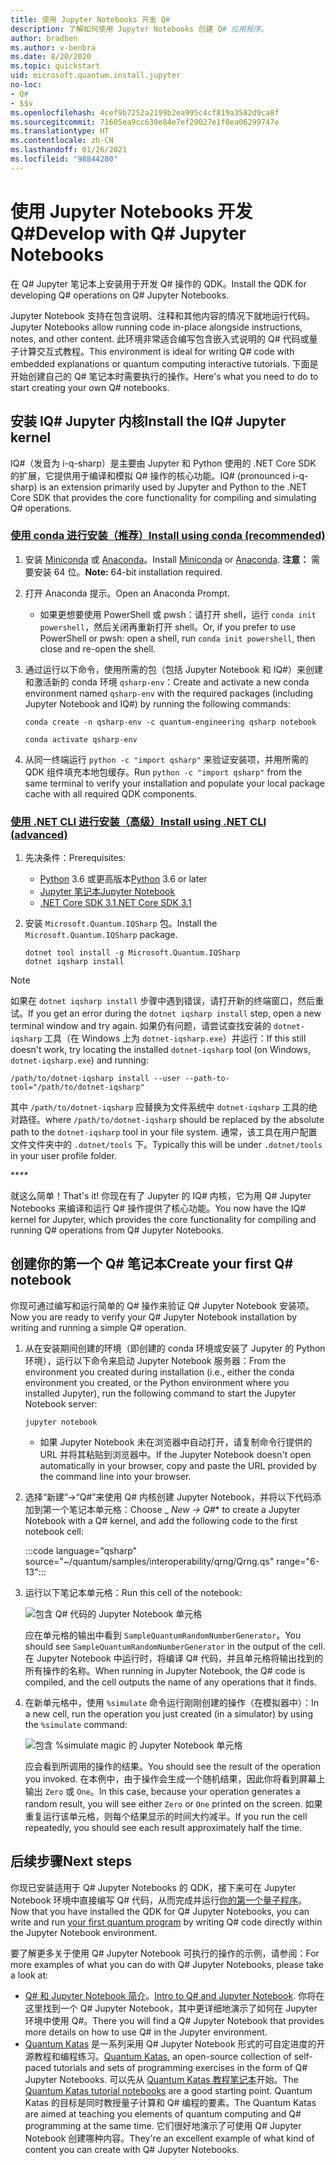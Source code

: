 ```yaml
---
title: 使用 Jupyter Notebooks 开发 Q#
description: 了解如何使用 Jupyter Notebooks 创建 Q# 应用程序。
author: bradben
ms.author: v-benbra
ms.date: 8/20/2020
ms.topic: quickstart
uid: microsoft.quantum.install.jupyter
no-loc:
- Q#
- $$v
ms.openlocfilehash: 4cef9b7252a2199b2ea995c4cf819a3582d9ca8f
ms.sourcegitcommit: 71605ea9cc630e84e7ef29027e1f0ea06299747e
ms.translationtype: HT
ms.contentlocale: zh-CN
ms.lasthandoff: 01/26/2021
ms.locfileid: "98844280"
---
```

# <a name="develop-with-q-jupyter-notebooks"></a><span data-ttu-id="bbe00-103">使用 Jupyter Notebooks 开发 Q#</span><span class="sxs-lookup"><span data-stu-id="bbe00-103">Develop with Q# Jupyter Notebooks</span></span>

<span data-ttu-id="bbe00-104">在 Q# Jupyter 笔记本上安装用于开发 Q# 操作的 QDK。</span><span class="sxs-lookup"><span data-stu-id="bbe00-104">Install the QDK for developing Q# operations on Q# Jupyter Notebooks.</span></span>

<span data-ttu-id="bbe00-105">Jupyter Notebook 支持在包含说明、注释和其他内容的情况下就地运行代码。</span><span class="sxs-lookup"><span data-stu-id="bbe00-105">Jupyter Notebooks allow running code in-place alongside instructions, notes, and other content.</span></span> <span data-ttu-id="bbe00-106">此环境非常适合编写包含嵌入式说明的 Q# 代码或量子计算交互式教程。</span><span class="sxs-lookup"><span data-stu-id="bbe00-106">This environment is ideal for writing Q# code with embedded explanations or quantum computing interactive tutorials.</span></span> <span data-ttu-id="bbe00-107">下面是开始创建自己的 Q# 笔记本时需要执行的操作。</span><span class="sxs-lookup"><span data-stu-id="bbe00-107">Here's what you need to do to start creating your own Q# notebooks.</span></span>

## <a name="install-the-iq-jupyter-kernel"></a><span data-ttu-id="bbe00-108">安装 IQ# Jupyter 内核</span><span class="sxs-lookup"><span data-stu-id="bbe00-108">Install the IQ# Jupyter kernel</span></span>

<span data-ttu-id="bbe00-109">IQ#（发音为 i-q-sharp）是主要由 Jupyter 和 Python 使用的 .NET Core SDK 的扩展，它提供用于编译和模拟 Q# 操作的核心功能。</span><span class="sxs-lookup"><span data-stu-id="bbe00-109">IQ# (pronounced i-q-sharp) is an extension primarily used by Jupyter and Python to the .NET Core SDK that provides the core functionality for compiling and simulating Q# operations.</span></span>

### <a name="install-using-conda-recommended"></a>[<span data-ttu-id="bbe00-110">使用 conda 进行安装（推荐）</span><span class="sxs-lookup"><span data-stu-id="bbe00-110">Install using conda (recommended)</span></span>](#tab/tabid-conda)

1. <span data-ttu-id="bbe00-111">安装 [Miniconda](https://docs.conda.io/en/latest/miniconda.html) 或 [Anaconda](https://www.anaconda.com/products/individual#Downloads)。</span><span class="sxs-lookup"><span data-stu-id="bbe00-111">Install [Miniconda](https://docs.conda.io/en/latest/miniconda.html) or [Anaconda](https://www.anaconda.com/products/individual#Downloads).</span></span> <span data-ttu-id="bbe00-112">**注意：** 需要安装 64 位。</span><span class="sxs-lookup"><span data-stu-id="bbe00-112">**Note:** 64-bit installation required.</span></span>

1. <span data-ttu-id="bbe00-113">打开 Anaconda 提示。</span><span class="sxs-lookup"><span data-stu-id="bbe00-113">Open an Anaconda Prompt.</span></span>

   - <span data-ttu-id="bbe00-114">如果更想要使用 PowerShell 或 pwsh：请打开 shell，运行 `conda init powershell`，然后关闭再重新打开 shell。</span><span class="sxs-lookup"><span data-stu-id="bbe00-114">Or, if you prefer to use PowerShell or pwsh: open a shell, run `conda init powershell`, then close and re-open the shell.</span></span>

1. <span data-ttu-id="bbe00-115">通过运行以下命令，使用所需的包（包括 Jupyter Notebook 和 IQ#）来创建和激活新的 conda 环境 `qsharp-env`：</span><span class="sxs-lookup"><span data-stu-id="bbe00-115">Create and activate a new conda environment named `qsharp-env` with the required packages (including Jupyter Notebook and IQ#) by running the following commands:</span></span>

    ```
    conda create -n qsharp-env -c quantum-engineering qsharp notebook

    conda activate qsharp-env
    ```

1. <span data-ttu-id="bbe00-116">从同一终端运行 `python -c "import qsharp"` 来验证安装项，并用所需的 QDK 组件填充本地包缓存。</span><span class="sxs-lookup"><span data-stu-id="bbe00-116">Run `python -c "import qsharp"` from the same terminal to verify your installation and populate your local package cache with all required QDK components.</span></span>

### <a name="install-using-net-cli-advanced"></a>[<span data-ttu-id="bbe00-117">使用 .NET CLI 进行安装（高级）</span><span class="sxs-lookup"><span data-stu-id="bbe00-117">Install using .NET CLI (advanced)</span></span>](#tab/tabid-dotnetcli)

1. <span data-ttu-id="bbe00-118">先决条件：</span><span class="sxs-lookup"><span data-stu-id="bbe00-118">Prerequisites:</span></span>

    - <span data-ttu-id="bbe00-119">[Python](https://www.python.org/downloads/) 3.6 或更高版本</span><span class="sxs-lookup"><span data-stu-id="bbe00-119">[Python](https://www.python.org/downloads/) 3.6 or later</span></span>
    - [<span data-ttu-id="bbe00-120">Jupyter 笔记本</span><span class="sxs-lookup"><span data-stu-id="bbe00-120">Jupyter Notebook</span></span>](https://jupyter.readthedocs.io/en/latest/install.html)
    - [<span data-ttu-id="bbe00-121">.NET Core SDK 3.1</span><span class="sxs-lookup"><span data-stu-id="bbe00-121">.NET Core SDK 3.1</span></span>](https://dotnet.microsoft.com/download/dotnet-core/3.1)

1. <span data-ttu-id="bbe00-122">安装 `Microsoft.Quantum.IQSharp` 包。</span><span class="sxs-lookup"><span data-stu-id="bbe00-122">Install the `Microsoft.Quantum.IQSharp` package.</span></span>

    ```dotnetcli
    dotnet tool install -g Microsoft.Quantum.IQSharp
    dotnet iqsharp install
    ```

> [!NOTE]
> <span data-ttu-id="bbe00-123">如果在 `dotnet iqsharp install` 步骤中遇到错误，请打开新的终端窗口，然后重试。</span><span class="sxs-lookup"><span data-stu-id="bbe00-123">If you get an error during the `dotnet iqsharp install` step, open a new terminal window and try again.</span></span>
> <span data-ttu-id="bbe00-124">如果仍有问题，请尝试查找安装的 `dotnet-iqsharp` 工具（在 Windows 上为 `dotnet-iqsharp.exe`）并运行：</span><span class="sxs-lookup"><span data-stu-id="bbe00-124">If this still doesn't work, try locating the installed `dotnet-iqsharp` tool (on Windows, `dotnet-iqsharp.exe`) and running:</span></span>
> ```
> /path/to/dotnet-iqsharp install --user --path-to-tool="/path/to/dotnet-iqsharp"
> ```
> <span data-ttu-id="bbe00-125">其中 `/path/to/dotnet-iqsharp` 应替换为文件系统中 `dotnet-iqsharp` 工具的绝对路径。</span><span class="sxs-lookup"><span data-stu-id="bbe00-125">where `/path/to/dotnet-iqsharp` should be replaced by the absolute path to the `dotnet-iqsharp` tool in your file system.</span></span>
> <span data-ttu-id="bbe00-126">通常，该工具在用户配置文件文件夹中的 `.dotnet/tools` 下。</span><span class="sxs-lookup"><span data-stu-id="bbe00-126">Typically this will be under `.dotnet/tools` in your user profile folder.</span></span>
    
<span data-ttu-id="bbe00-127">\*\*_</span><span class="sxs-lookup"><span data-stu-id="bbe00-127">\*\*_</span></span>

<span data-ttu-id="bbe00-128">就这么简单！</span><span class="sxs-lookup"><span data-stu-id="bbe00-128">That's it!</span></span> <span data-ttu-id="bbe00-129">你现在有了 Jupyter 的 IQ# 内核，它为用 Q# Jupyter Notebooks 来编译和运行 Q# 操作提供了核心功能。</span><span class="sxs-lookup"><span data-stu-id="bbe00-129">You now have the IQ# kernel for Jupyter, which provides the core functionality for compiling and running Q# operations from Q# Jupyter Notebooks.</span></span>

## <a name="create-your-first-q-notebook"></a><span data-ttu-id="bbe00-130">创建你的第一个 Q# 笔记本</span><span class="sxs-lookup"><span data-stu-id="bbe00-130">Create your first Q# notebook</span></span>

<span data-ttu-id="bbe00-131">你现可通过编写和运行简单的 Q# 操作来验证 Q# Jupyter Notebook 安装项。</span><span class="sxs-lookup"><span data-stu-id="bbe00-131">Now you are ready to verify your Q# Jupyter Notebook installation by writing and running a simple Q# operation.</span></span>

1. <span data-ttu-id="bbe00-132">从在安装期间创建的环境（即创建的 conda 环境或安装了 Jupyter 的 Python 环境），运行以下命令来启动 Jupyter Notebook 服务器：</span><span class="sxs-lookup"><span data-stu-id="bbe00-132">From the environment you created during installation (i.e., either the conda environment you created, or the Python environment where you installed Jupyter), run the following command to start the Jupyter Notebook server:</span></span>

    ```
    jupyter notebook
    ```

    - <span data-ttu-id="bbe00-133">如果 Jupyter Notebook 未在浏览器中自动打开，请复制命令行提供的 URL 并将其粘贴到浏览器中。</span><span class="sxs-lookup"><span data-stu-id="bbe00-133">If the Jupyter Notebook doesn't open automatically in your browser, copy and paste the URL provided by the command line into your browser.</span></span>

1. <span data-ttu-id="bbe00-134">选择“新建”→“Q#”来使用 Q# 内核创建 Jupyter Notebook，并将以下代码添加到第一个笔记本单元格：</span><span class="sxs-lookup"><span data-stu-id="bbe00-134">Choose _ *New → Q#*\* to create a Jupyter Notebook with a Q# kernel, and add the following code to the first notebook cell:</span></span>

    :::code language="qsharp" source="~/quantum/samples/interoperability/qrng/Qrng.qs" range="6-13":::

1. <span data-ttu-id="bbe00-135">运行以下笔记本单元格：</span><span class="sxs-lookup"><span data-stu-id="bbe00-135">Run this cell of the notebook:</span></span>

    ![包含 Q# 代码的 Jupyter Notebook 单元格](~/media/install-guide-jupyter.png)

    <span data-ttu-id="bbe00-137">应在单元格的输出中看到 `SampleQuantumRandomNumberGenerator`。</span><span class="sxs-lookup"><span data-stu-id="bbe00-137">You should see `SampleQuantumRandomNumberGenerator` in the output of the cell.</span></span> <span data-ttu-id="bbe00-138">在 Jupyter Notebook 中运行时，将编译 Q# 代码，并且单元格将输出找到的所有操作的名称。</span><span class="sxs-lookup"><span data-stu-id="bbe00-138">When running in Jupyter Notebook, the Q# code is compiled, and the cell outputs the name of any operations that it finds.</span></span>

1. <span data-ttu-id="bbe00-139">在新单元格中，使用 `%simulate` 命令运行刚刚创建的操作（在模拟器中）：</span><span class="sxs-lookup"><span data-stu-id="bbe00-139">In a new cell, run the operation you just created (in a simulator) by using the `%simulate` command:</span></span>

    ![包含 %simulate magic 的 Jupyter Notebook 单元格](~/media/install-guide-jupyter-simulate.png)

    <span data-ttu-id="bbe00-141">应会看到所调用的操作的结果。</span><span class="sxs-lookup"><span data-stu-id="bbe00-141">You should see the result of the operation you invoked.</span></span> <span data-ttu-id="bbe00-142">在本例中，由于操作会生成一个随机结果，因此你将看到屏幕上输出 `Zero` 或 `One`。</span><span class="sxs-lookup"><span data-stu-id="bbe00-142">In this case, because your operation generates a random result, you will see either `Zero` or `One` printed on the screen.</span></span> <span data-ttu-id="bbe00-143">如果重复运行该单元格，则每个结果显示的时间大约减半。</span><span class="sxs-lookup"><span data-stu-id="bbe00-143">If you run the cell repeatedly, you should see each result approximately half the time.</span></span>

## <a name="next-steps"></a><span data-ttu-id="bbe00-144">后续步骤</span><span class="sxs-lookup"><span data-stu-id="bbe00-144">Next steps</span></span>

<span data-ttu-id="bbe00-145">你现已安装适用于 Q# Jupyter Notebooks 的 QDK，接下来可在 Jupyter Notebook 环境中直接编写 Q# 代码，从而完成并运行[你的第一个量子程序](xref:microsoft.quantum.quickstarts.qrng)。</span><span class="sxs-lookup"><span data-stu-id="bbe00-145">Now that you have installed the QDK for Q# Jupyter Notebooks, you can write and run [your first quantum program](xref:microsoft.quantum.quickstarts.qrng) by writing Q# code directly within the Jupyter Notebook environment.</span></span>

<span data-ttu-id="bbe00-146">要了解更多关于使用 Q# Jupyter Notebook 可执行的操作的示例，请参阅：</span><span class="sxs-lookup"><span data-stu-id="bbe00-146">For more examples of what you can do with Q# Jupyter Notebooks, please take a look at:</span></span>

- <span data-ttu-id="bbe00-147">[Q# 和 Jupyter Notebook 简介](https://docs.microsoft.com/samples/microsoft/quantum/intro-to-qsharp-jupyter/)。</span><span class="sxs-lookup"><span data-stu-id="bbe00-147">[Intro to Q# and Jupyter Notebook](https://docs.microsoft.com/samples/microsoft/quantum/intro-to-qsharp-jupyter/).</span></span> <span data-ttu-id="bbe00-148">你将在这里找到一个 Q# Jupyter Notebook，其中更详细地演示了如何在 Jupyter 环境中使用 Q#。</span><span class="sxs-lookup"><span data-stu-id="bbe00-148">There you will find a Q# Jupyter Notebook that provides more details on how to use Q# in the Jupyter environment.</span></span>
- <span data-ttu-id="bbe00-149">[Quantum Katas](xref:microsoft.quantum.overview.katas) 是一系列采用 Q# Jupyter Notebook 形式的可自定进度的开源教程和编程练习。</span><span class="sxs-lookup"><span data-stu-id="bbe00-149">[Quantum Katas](xref:microsoft.quantum.overview.katas), an open-source collection of self-paced tutorials and sets of programming exercises in the form of Q# Jupyter Notebooks.</span></span> <span data-ttu-id="bbe00-150">可以先从 [Quantum Katas 教程笔记本](https://github.com/microsoft/QuantumKatas#tutorial-topics)开始。</span><span class="sxs-lookup"><span data-stu-id="bbe00-150">The [Quantum Katas tutorial notebooks](https://github.com/microsoft/QuantumKatas#tutorial-topics) are a good starting point.</span></span> <span data-ttu-id="bbe00-151">Quantum Katas 的目标是同时教授量子计算和 Q# 编程的要素。</span><span class="sxs-lookup"><span data-stu-id="bbe00-151">The Quantum Katas are aimed at teaching you elements of quantum computing and Q# programming at the same time.</span></span> <span data-ttu-id="bbe00-152">它们很好地演示了可使用 Q# Jupyter Notebook 创建哪种内容。</span><span class="sxs-lookup"><span data-stu-id="bbe00-152">They're an excellent example of what kind of content you can create with Q# Jupyter Notebooks.</span></span>
